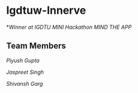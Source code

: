 # Igdtuw-Innerve
**Winner at IGDTU MINI Hackathon *MIND THE APP**
## Team Members
*Piyush Gupta*

*Jaspreet Singh*

*Shivansh Garg*
